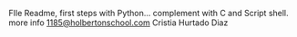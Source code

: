FIle Readme, first steps with Python... complement with C and Script shell.
more info 1185@holbertonschool.com
Cristia Hurtado Diaz
